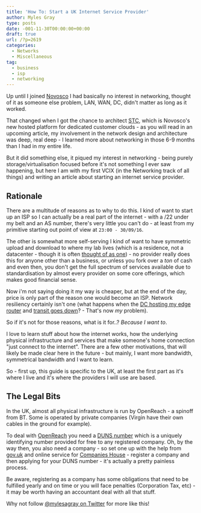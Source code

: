 ```yaml
---
title: 'How To: Start a UK Internet Service Provider'
author: Myles Gray
type: posts
date: -001-11-30T00:00:00+00:00
draft: true
url: /?p=2619
categories:
  - Networks
  - Miscellaneous
tag:
  - business
  - isp
  - networking
---
```


Up until I joined [Novosco][1] I had basically no interest in networking, thought of it as someone else problem, LAN, WAN, DC, didn't matter as long as it worked.

That changed when I got the chance to architect [STC][2], which is Novosco's new hosted platform for dedicated customer clouds - as you will read in an upcoming article, my involvement in the network design and architecture was deep, real deep - I learned more about networking in those 6-9 months than I had in my entire life.

But it did something else, it piqued my interest in networking - being purely storage/virtualisation focused before it's not something I ever saw happening, but here I am with my first VCIX (in the Networking track of all things) and writing an article about starting an internet service provider.

## Rationale

There are a multitude of reasons as to why to do this. I kind of want to start up an ISP so I can actually be a real part of the internet - with a /22 under my belt and an AS number, there's very little you can't do - at least from my primitive starting out point of view at `23:00 - 30/09/16`.

The other is somewhat more self-serving I kind of want to have symmetric upload and download to where my lab lives (which is a residence, not a datacenter - though it is often [thought of as one][3]) - no provider really does this for anyone other than a business, or unless you fork over a _ton_ of cash and even then, you don't get the full spectrum of services available due to standardisation by almost every provider on some core offerings, which makes good financial sense.

Now i'm not saying doing it my way is cheaper, but at the end of the day, price is only part of the reason one would become an ISP. Network resiliency certainly isn't one (what happens when the [DC hosting my edge router][4] and [transit goes down][5]? - That's now _my_ problem).

So if it's not for those reasons, what is it for..? _Because I want to_.

I love to learn stuff about how the internet works, how the underlying physical infrastructure and services that make someone's home connection "just connect to the internet". There are a few other motivations, that will likely be made clear here in the future - but mainly, I want more bandwidth, symmetrical bandwidth and I want to learn.

So - first up, this guide is specific to the UK, at least the first part as it's where I live and it's where the providers I will use are based.

## The Legal Bits

In the UK, almost all physical infrastructure is run by OpenReach - a spinoff from BT. Some is operated by private companies (Virgin have their own cables in the ground for example).

To deal with [OpenReach][6] you need a [DUNS number][7] which is a uniquely identifying number provided for free to any registered company. Oh, by the way then, you also need a company - so set one up with the help from [gov.uk][8] and online service for [Companies House][9] - register a company and then applying for your DUNS number - it's actually a pretty painless process.

Be aware, registering as a company has some obligations that need to be fulfilled yearly and on time or you will face penalties (Corporation Tax, etc) - it may be worth having an accountant deal with all that stuff.

Why not follow [@mylesagray on Twitter][10] for more like this!

 [1]: https://www.novosco.com
 [2]: https://www.novosco.com/cloud-solutions/single-tenant-cloud
 [3]: /hardware/my-home-datacenter/
 [4]: http://www.theregister.co.uk/2016/07/20/telecity_power_outage_bt_offline/
 [5]: http://www.theregister.co.uk/2016/07/21/bt_customers_broadband_outage/
 [6]: https://www.openreach.co.uk/orpg/home/loadBecomeNonPortalCustomerForm.do
 [7]: https://europe.dnb.com/find-my-duns/
 [8]: http://register%20company%20online%20uk
 [9]: https://ewf.companieshouse.gov.uk/runpage?page=welcome
 [10]: https://twitter.com/mylesagray